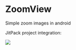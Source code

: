 # ZoomView

Simple zoom images in android

JitPack project integration:

[![](https://jitpack.io/v/NudeDude/ZoomView.svg)](https://jitpack.io/#NudeDude/ZoomView)
